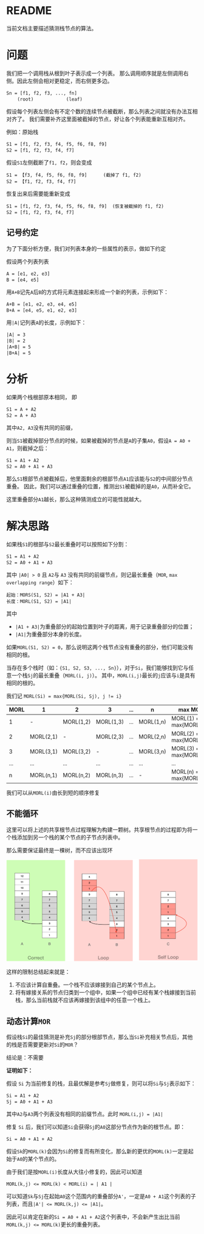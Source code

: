 # README

当前文档主要描述猜测栈节点的算法。

# 问题

我们把一个调用栈从根到叶子表示成一个列表。 那么调用顺序就是左侧调用右侧。因此左侧会相对更稳定，而右侧更多边。

```
Sn = [f1, f2, f3, ..., fn]
    (root)            (leaf)
```

假设每个列表左侧会有不定个数的连续节点被截断，那么列表之间就没有办法互相对齐了。 我们需要补齐这里面被截掉的节点，好让各个列表能重新互相对齐。

例如：原始栈

```
S1 = [f1, f2, f3, f4, f5, f6, f8, f9]
S2 = [f1, f2, f3, f4, f7]
```

假设`S1`左侧截断了`f1, f2`，则会变成

```
S1 = 【f3, f4, f5, f6, f8, f9]      (截掉了 f1, f2)
S2 = 【f1, f2, f3, f4, f7]
```

恢复出来后需要能重新变成

```
S1 = [f1, f2, f3, f4, f5, f6, f8, f9]  (恢复被截掉的 f1, f2)
S2 = [f1, f2, f3, f4, f7]
```

## 记号约定

为了下面分析方便，我们对列表本身的一些属性的表示，做如下约定

假设两个列表列表

```
A = [e1, e2, e3]
B = [e4, e5]
```

用`A+B`记先`A`后`B`的方式将元素连接起来形成一个新的列表，示例如下：

```
A+B = [e1, e2, e3, e4, e5]
B+A = [e4, e5, e1, e2, e3]
```

用`|A|`记列表`A`的长度，示例如下：

```
|A| = 3
|B| = 2
|A+B| = 5
|B+A| = 5
```

# 分析

如果两个栈根部原本相同， 即

```
S1 = A + A2
S2 = A + A3
```

其中`A2, A3`没有共同的前缀，

则当`S1`被截掉部分节点的时候，如果被截掉的节点是`A`的子集`A0`，假设`A = A0 + A1`，则截掉之后：

```
S1 = A1 + A2
S2 = A0 + A1 + A3
```

那么`S1`根部节点被截掉后，他里面剩余的根部节点`A1`应该能与`S2`的中间部分节点重叠。 因此，我们可以通过重叠的位置，推测出`S1`被截掉的是`A0`，从而补全它。

这里重叠部分`A1`越长，那么这种猜测成立的可能性就越大。

# 解决思路

如果栈`S1`的根部与`S2`最长重叠时可以按照如下分割：

```
S1 = A1 + A2
S2 = A0 + A1 + A3
```

其中 `|A0| > 0` 且 `A2`与 `A3` 没有共同的前缀节点，则记最长重叠（`MOR`, `max overlapping range`）如下：

```
起始：MORS(S1, S2) = |A1 + A3| 
长度：MORL(S1, S2) = |A1| 
```

其中

* `|A1 + A3|`为重叠部分的起始位置到叶子的距离，用于记录重叠部分的位置；
* `|A1|`为重叠部分本身的长度。

如果`MORL(S1, S2) = 0`，那么说明这两个栈节点没有重叠的部分，他们可能没有相同的根。

当存在多个栈时（如：`{S1, S2, S3, ..., Sn}`），对于`Si`，我们能够找到它与任意一个栈`Sj`的最长重叠（`MORL(i, j)`）。 其中，`MORL(i,j)`最长的`j`应该与`i`是具有相同的根的。

我们记 `MORL(Si) = max{MORL(Si, Sj), j != i}`

| MORL | 1         | 2         | 3         | ... | n         | max MORL                 |
|------|-----------|-----------|-----------|-----|-----------|--------------------------|
| 1    | -         | MORL(1,2) | MORL(1,3) | ... | MORL(1,n) | MORL(1) = max{MORL(1,k)} |
| 2    | MORL(2,1) | -         | MORL(2,3) | ... | MORL(2,n) | MORL(2) = max{MORL(2,k)} |
| 3    | MORL(3,1) | MORL(3,2) | -         | ... | MORL(3,n) | MORL(3) = max{MORL(3,k)} |
| ...  | ...       | ...       | ...       | ... | ...       | ...                      |
| n    | MORL(n,1) | MORL(n,2) | MORL(n,3) | ... | -         | MORL(n) = max{MORL(n,k)} |

我们可以从`MORL(i)`由长到短的顺序修复

## 不能循环

这里可以将上述的共享根节点过程理解为构建一颗树。共享根节点的过程即为将一个栈添加到另一个栈的某个节点的子节点列表中。

那么需要保证最终是一棵树，而不应该出现环

![loop.png](../doc/loop.png)

这样的限制总结起来就是：

1. 不应该计算自重叠。一个栈不应该嫁接到自己的某个节点上。
2. 将有嫁接关系的节点归类到一个组中，如果一个组中已经有某个栈嫁接到当前栈，那么当前栈就不应该再嫁接到该组中的任意一个栈上。

## 动态计算`MOR`

假设栈`Si`的最佳猜测是补充`Sj`的部分根部节点，那么当`Si`补充相关节点后，其他的栈是否需要更新对`Si`的`MOR`？

结论是：不需要

**证明如下：**

假设 `Si` 为当前修复的栈，且最优解是参考`Sj`做修复，则可以将`Si`与`Sj`表示如下：

```
Si = A1 + A2
Sj = A0 + A1 + A3
```

其中`A2`与`A3`两个列表没有相同的前缀节点。此时 `MORL(i,j) = |A1|`

修复 `Si` 后，我们可以知道`Si`会获得`Sj`的`A0`这部分节点作为新的根节点。即：

```
Si = A0 + A1 + A2
```

假设`Sk`的`MORL(k)`会因为`Si`的修复而有所变化，那么新的更优的`MORL(k)`一定是起始于`A0`的某个节点的。

由于我们是按`MORL(i)`长度从大往小修复的，因此可以知道

```
MORL(k,j) <= MORL(k) < MORL(i) = | A1 |
```

可以知道`Sk`与`Sj`在起始`A0`这个范围内的重叠部分`A'`，一定是`A0 + A1`这个列表的子列表，而且`|A'| <= MORL(k,j) <= |A1|`。

因此可以肯定在新的`Si = A0 + A1 + A2`这个列表中，不会新产生出比当前`MORL(k,j) <= MORL(k)`更长的重叠列表。
